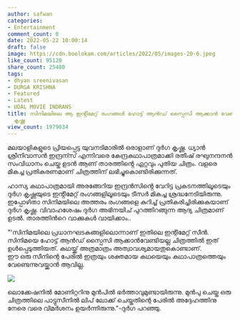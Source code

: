 ```yaml
---
author: safwan
categories:
- Entertainment
comment_count: 0
date: 2022-05-22 10:00:14
draft: false
image: https://cdn.boolokam.com/articles/2022/05/images-20-6.jpeg
like_count: 95120
share_count: 25480
tags:
- dhyan sreenivasan
- DURGA KRISHNA
- Featured
- Latest
- UDAL MOVIE INDRANS
title: സിനിമയിലെ ആ ഇൻ്റിമേറ്റ് രംഗങ്ങൾ ഹോട്ട് ആൻഡ് സ്പൈസി ആക്കാൻ വേണ്ടിയല്ല; ദുർഗ
  കൃഷ്ണ
view_count: 1979034
---
```


മലയാളികളുടെ പ്രിയപ്പെട്ട യുവനടിമാരിൽ ഒരാളാണ് ദുർഗ കൃഷ്ണ. ധ്യാൻ ശ്രീനിവാസൻ ഇന്ദ്രന്സ് എന്നിവരെ കേന്ദ്രകഥാപാത്രമാക്കി രതീഷ് രഘുനന്ദനൻ സംവിധാനം ചെയ്ത ഉടൻ ആണ് താരത്തിൻ്റെ ഏറ്റവും പുതിയ ചിത്രം. വളരെ മികച്ച പ്രതികരണമാണ് ചിത്രത്തിന് ലഭിച്ചുകൊണ്ടിരിക്കുന്നത്.

ഹാസ്യ കഥാപാത്രമായി അരങ്ങേറിയ ഇന്ദ്രൻസിൻ്റെ വേറിട്ട പ്രകടനത്തിലൂടെയും ദുർഗ കൃഷ്ണയുടെ ഇൻ്റിമേറ്റ് രംഗങ്ങളിലൂടെയും ടീസർ മികച്ച ശ്രദ്ധനേടിയിരുന്നു. ഇപ്പോഴിതാ സിനിമയിലെ അത്തരം രംഗങ്ങളെ കുറിച്ച് പ്രതികരിച്ചിരിക്കുകയാണ് ദുർഗ കൃഷ്ണ. വിവാഹശേഷം ദുർഗ അഭിനയിച് പുറത്തിറങ്ങുന്ന ആദ്യ ചിത്രമാണ് ഉടൽ. താരത്തിൻറെ വാക്കുകൾ വായിക്കാം..

  
  
"'സിനിമയിലെ പ്രധാനഘടകങ്ങളിലൊന്നാണ് ഇതിലെ ഇന്റിമേറ്റ് സീൻ. സിനിമയെ ഹോട്ട് ആൻഡ് സ്പൈസി ആക്കാൻവേണ്ടിയല്ല ചിത്രത്തിൽ ഇത് ഉൾപ്പെടുത്തിയത്. കഥയ്ക്ക് അത്രമാത്രം അത്വാവശ്യമായതുകൊണ്ടാണ്.  
ഈ ഒരു സീനിന്റെ പേരിൽ ഇത്രയും ശക്തമായ കഥയെയും കഥാപാത്രത്തെയും വേണ്ടെന്നുവയ്ക്കാൻ ആവില്ല.

![](https://cdn.boolokam.com/articles/2022/05/images-20-6.jpeg)

ലൊക്കേഷനിൽ മോണിറ്ററിനു മുൻപിൽ ഭർത്താവുമുണ്ടായിരുന്നു. മുൻപു ചെയ്ത ഒരു ചിത്രത്തിലെ പാട്ടുസീനിൽ ലിപ് ലോക്ക് ചെയ്തതിന്റെ പേരിൽ അദ്ദേഹത്തിനു നേരെ വരെ വിമർശനം ഉയർന്നിരുന്നു."-ദുർഗ പറഞ്ഞു.